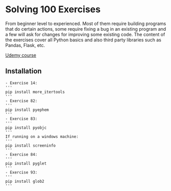 # Solving  100 Exercises 
From beginner level to experienced.
Most of them require building programs that do certain actions, some require fixing a bug in an existing program and a few will ask for changes for improving some existing code. The content of the exercises cover all Python basics and also third party libraries such as Pandas, Flask, etc.

[Udemy course](https://www.udemy.com/python-video-workbook/learn/v4/content)


## Installation
    - Exercise 14: 
    '''
    pip install more_itertools
    '''
    - Exercise 82: 
    '''
    pip install pyephem
    '''
    - Exercise 83: 
    '''
    pip install pyobjc
    '''
    If running on a windows machine:
    '''
    pip install screeninfo
    '''
    - Exercise 84:
    '''
    pip install pyglet
    '''
    - Exercise 93:
    '''
    pip install glob2
    '''